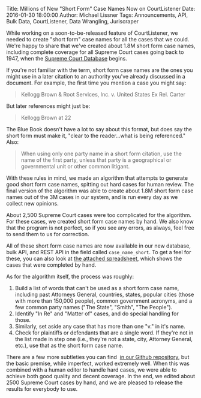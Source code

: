 Title: Millions of New "Short Form" Case Names Now on CourtListener
Date: 2016-01-30 18:00:00
Author: Michael Lissner
Tags: Announcements, API, Bulk Data, CourtListener, Data Wrangling, Juriscraper

While working on a soon-to-be-released feature of CourtListener, we needed to create "short form" case names for all the cases that we could. We're happy to share that we've created about 1.8M short form case names, including complete coverage for all Supreme Court cases going back to 1947, when the [Supreme Court
Database](http://scdb.wustl.edu/) begins.

If you're not familiar with the term, short form case names are the ones you might use in a later citation to an authority you've already discussed in a document. For example, the first time you mention a case you might say:

> Kellogg Brown & Root Services, Inc. v. United States Ex Rel. Carter

But later references might just be:

> Kellogg Brown at 22

The Blue Book doesn't have a lot to say about this format, but does say the short form must make it, "clear to the reader...what is being referenced." Also:

> When using only one party name in a short form citation, use the name
> of the first party, unless that party is a geographical or
> governmental unit or other common litigant.

With these rules in mind, we made an algorithm that attempts to generate good short form case names, spitting out hard cases for human review. The final version of the algorithm was able to create about 1.8M short form case names out of the 3M cases in our system, and is run every day as we collect new opinions.

About 2,500 Supreme Court cases were too complicated for the algorithm. For these cases, we created short form case names by hand. We also know that the program is not perfect, so if you see any errors, as always, feel free to send them to us for correction.

All of these short form case names are now available in our new database, bulk API, and REST API in the field called `case_name_short`. To get a feel for these, you can also look at [the attached spreadsheet]({static}/csv/short_names.csv), which shows the cases that were completed by hand.

As for the algorithm itself, the process was roughly:

1.  Build a list of words that can't be used as a short form case name,
    including past Attorneys General, countries, states, popular cities
    (those with more than 150,000 people), common government acronyms,
    and a few common party names ("The State", "Smith", "The People").
1.  Identify "In Re" and "Matter of" cases, and do special handling for
    those.
1.  Similarly, set aside any case that has more than one "v." in it's
    name.
1.  Check for plaintiffs or defendants that are a single word. If
    they're not in the list made in step one (i.e., they're not a state,
    city, Attorney General, etc.), use that as the short form case name.

There are a few more subtleties you can find  [in our Github
repository](https://github.com/freelawproject/juriscraper/blob/master/lib/string_utils.py#L435-L522), but the basic premise, while imperfect, worked extremely well. When this was combined with a human editor to handle hard cases, we were able to achieve both good quality and decent coverage. In the end, we edited about 2500 Supreme Court cases by hand, and we are pleased to release the results for everybody to use.

